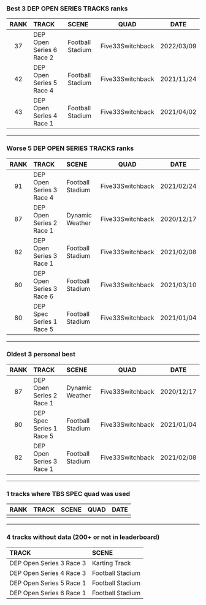 ### Best 3 DEP OPEN SERIES TRACKS ranks
|RANK|TRACK|SCENE|QUAD|DATE|
|:---:|:---|:---|:---:|:---:|
|37|DEP Open Series 6 Race 2|Football Stadium|Five33Switchback|2022/03/09|
|42|DEP Open Series 5 Race 4|Football Stadium|Five33Switchback|2021/11/24|
|43|DEP Open Series 4 Race 1|Football Stadium|Five33Switchback|2021/04/02|
---
### Worse 5 DEP OPEN SERIES TRACKS ranks
|RANK|TRACK|SCENE|QUAD|DATE|
|:---:|:---|:---|:---:|:---:|
|91|DEP Open Series 3 Race 4|Football Stadium|Five33Switchback|2021/02/24|
|87|DEP Open Series 2 Race 1|Dynamic Weather|Five33Switchback|2020/12/17|
|82|DEP Open Series 3 Race 1|Football Stadium|Five33Switchback|2021/02/08|
|80|DEP Open Series 3 Race 6|Football Stadium|Five33Switchback|2021/03/10|
|80|DEP Spec Series 1 Race 5|Football Stadium|Five33Switchback|2021/01/04|
---
### Oldest 3 personal best
|RANK|TRACK|SCENE|QUAD|DATE|
|:---:|:---|:---|:---:|:---:|
|87|DEP Open Series 2 Race 1|Dynamic Weather|Five33Switchback|2020/12/17|
|80|DEP Spec Series 1 Race 5|Football Stadium|Five33Switchback|2021/01/04|
|82|DEP Open Series 3 Race 1|Football Stadium|Five33Switchback|2021/02/08|
---
### 1 tracks where TBS SPEC quad was used
|RANK|TRACK|SCENE|QUAD|DATE|
|:---:|:---|:---|:---:|:---:|
||||||
---
### 4 tracks without data (200+ or not in leaderboard)
|TRACK|SCENE|
|:---|:---|
|DEP Open Series 3 Race 3|Karting Track|
|DEP Open Series 4 Race 3|Football Stadium|
|DEP Open Series 5 Race 1|Football Stadium|
|DEP Open Series 6 Race 1|Football Stadium|
